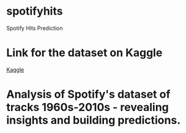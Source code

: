 # spotifyhits
Spotify Hits Prediction
# Link for the dataset on Kaggle
[Kaggle](https://www.kaggle.com/datasets/theoverman/the-spotify-hit-predictor-dataset)

# Analysis of Spotify's dataset of tracks 1960s-2010s - revealing insights and building predictions.
